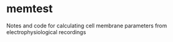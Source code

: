 # memtest
Notes and code for calculating cell membrane parameters from electrophysiological recordings
